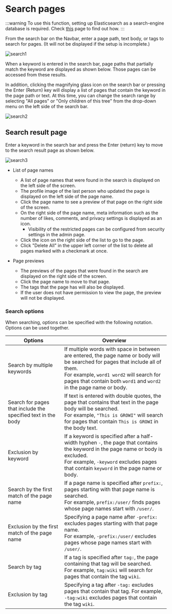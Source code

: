 # Search pages

<ContextualBlock context="docs-growi-org">

:::warning
To use this function, setting up Elasticsearch as a search-engine database is required. Check [this](/en/admin-guide/management-cookbook/setup-search-system.html) page to find out how.
:::

</ContextualBlock>

From the search bar on the Navbar, enter a page path, text body, or tags to search for pages. (It will not be displayed if the setup is incomplete.)

![search1](/assets/images/search1.png)

When a keyword is entered in the search bar, page paths that partially match the keyword are displayed as shown below. Those pages can be accessed from these results.

In addition, clicking the magnifying glass icon on the search bar or pressing the Enter (Return) key will display a list of pages that contain the keyword in the page path or text. At this time, you can change the search range by selecting "All pages" or "Only children of this tree" from the drop-down menu on the left side of the search bar.

![search2](/assets/images/search2.png)

## Search result page

Enter a keyword in the search bar and press the Enter (return) key to move to the search result page as shown below.

![search3](/assets/images/search3.png)

- List of page names
  - A list of page names that were found in the search is displayed on the left side of the screen.
  - The profile image of the last person who updated the page is displayed on the left side of the page name.
  - Click the page name to see a preview of that page on the right side of the screen.
  - On the right side of the page name, meta information such as the number of likes, comments, and privacy settings is displayed as an icon.
    - Visibility of the restricted pages can be configured from security settings in the admin page.
  - Click the icon on the right side of the list to go to the page.
  - Click "Delete All" in the upper left corner of the list to delete all pages marked with a checkmark at once.

- Page previews
  - The previews of the pages that were found in the search are displayed on the right side of the screen.
  - Click the page name to move to that page.
  - The tags that the page has will also be displayed.
  - If the user does not have permission to view the page, the preview will not be displayed.
  
### Search options

When searching, options can be specified with the following notation. Options can be used together.

| Options | Overview |
| --- | --- |
| Search by multiple keywords | If multiple words with space in between are entered, the page name or body will be searched for pages that include all of them. <br /> For example, `word1 word2` will search for pages that contain both `word1` and `word2` in the page name or body. |
| Search for pages that include the specified text in the body | If text is entered with double quotes, the page that contains that text in the page body will be searched. <br /> For example, `"This is GROWI"` will search for pages that contain `This is GROWI` in the body text. |
| Exclusion by keyword | If a keyword is specified after a half-width hyphen `-`, the page that contains the keyword in the page name or body is excluded. <br /> For example, `-keyword` excludes pages that contain `keyword` in the page name or body. |
| Search by the first match of the page name | If a page name is specified after `prefix:`, pages starting with that page name is searched. <br /> For example, `prefix:/user/` finds pages whose page names start with `/user/`. |
| Exclusion by the first match of the page name | Specifying a page name after `-prefix:` excludes pages starting with that page name. <br /> For example, `-prefix:/user/` excludes pages whose page names start with `/user/`. |
| Search by tag | If a tag is specified after `tag:`, the page containing that tag will be searched. <br /> For example, `tag:wiki` will search for pages that contain the tag `wiki`. |
| Exclusion by tag | Specifying a tag after `-tag:` excludes pages that contain that tag. For example, `-tag:wiki` excludes pages that contain the tag `wiki`. |
